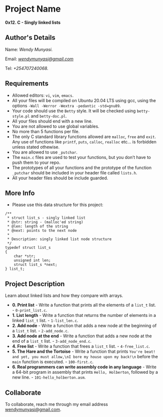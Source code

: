 # Project Name
**0x12. C - Singly linked lists**

## Author's Details
Name: *Wendy Munyasi.*

Email: *wendymunyasi@gmail.com*

Tel: *+254707240068.*

##  Requirements
*   Allowed editors: `vi`, `vim`, `emacs`.
*   All your files will be compiled on Ubuntu 20.04 LTS using gcc, using the options `-Wall -Werror -Wextra -pedantic -std=gnu89`.
*   Your code should use the `Betty` style. It will be checked using `betty-style.pl` and `betty-doc.pl`.
*   All your files should end with a new line.
*   You are not allowed to use global variables.
*   No more than 5 functions per file.
*   The only C standard library functions allowed are `malloc`, `free` and `exit`. Any use of functions like `printf`, `puts`, `calloc`, `realloc` etc… is forbidden unless stated othewise.
*   You are allowed to use `_putchar`.
*   The `main.c` files are used to test your functions, but you don’t have to push them to your repo.
*   The prototypes of all your functions and the prototype of the function `_putchar` should be included in your header file called `lists.h`.
*   All your header files should be include guarded.

##  More Info
*   Please use this data structure for this project:
```
/**
 * struct list_s - singly linked list
 * @str: string - (malloc'ed string)
 * @len: length of the string
 * @next: points to the next node
 *
 * Description: singly linked list node structure
 */
typedef struct list_s
{
	char *str;
	unsigned int len;
	struct list_s *next;
} list_t;
```

## Project Description
Learn about linked lists and how they compare with arrays.

* **0. Print list** - Write a function that prints all the elements of a `list_t` list. - `0-print_list.c`.
* **1. List length** - Write a function that returns the number of elements in a linked `list_t` list. - `1-list_len.c`.
* **2. Add node** - Write a function that adds a new node at the beginning  of a `list_t` list. - `2-add_node.c`.
* **3. Add node at the end** - Write a function that adds a new node at the end of a `list_t` list. - `3-add_node_end.c`.
* **4. Free list** - Write a function that frees a `list_t` list. - `4-free_list.c`.
* **5. The Hare and the Tortoise** - Write a function that prints `You're beat! and yet, you must allow,\nI bore my house upon my back!\n` before the `main` function is executed. - `100-first.c`.
* **6. Real programmers can write assembly code in any language** - Write a 64-bit program in assembly that prints `Hello, Holberton`, followed by a new line. - `101-hello_holberton.asm`.


## Collaborate

To collaborate, reach me through my email address wendymunyasi@gmail.com.
